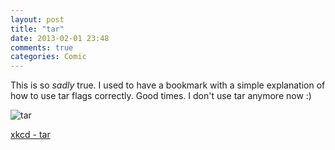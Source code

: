 ```yaml
---
layout: post
title: "tar"
date: 2013-02-01 23:48
comments: true
categories: Comic
---
```


This is so _sadly_ true. I used to have a bookmark with a simple explanation of how to use tar flags correctly. Good times. I don't use tar anymore now :)

![tar](http://imgs.xkcd.com/comics/tar.png "tar")

[xkcd - tar](http://xkcd.com/1168/ "tar xkcd")